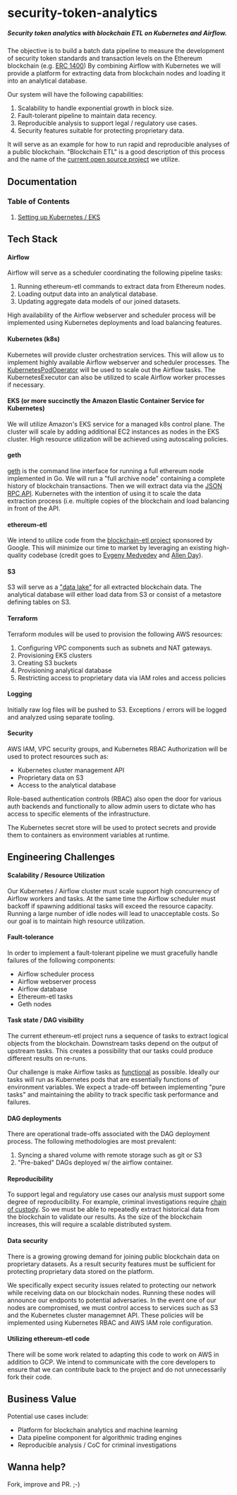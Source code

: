 
# security-token-analytics

##### Security token analytics with blockchain ETL on Kubernetes and Airflow.

The objective is to build a batch data pipeline to measure the development of 
security token standards and transaction levels on the Ethereum blockchain 
(e.g. [ERC 1400](https://github.com/ethereum/EIPs/issues/1411)) By combining 
Airflow with Kubernetes we will provide a platform for extracting data from 
blockchain nodes and loading it into an analytical database.  

Our system will have the following capabilities:

1. Scalability to handle exponential growth in block size.
2. Fault-tolerant pipeline to maintain data recency.
3. Reproducible analysis to support legal / regulatory use cases.
4. Security features suitable for protecting proprietary data.

It will serve as an example for how to run rapid and reproducible analyses of 
a public blockchain.  "Blockchain ETL" is a good description of this process 
and the name of the [current open source project](https://github.com/blockchain-etl) 
we utilize.  

## Documentation

### Table of Contents
1.  [Setting up Kubernetes / EKS](/k8s/README.md)


## Tech Stack

#### Airflow

Airflow will serve as a scheduler coordinating the following pipeline tasks:

1. Running ethereum-etl commands to extract data from Ethereum nodes.
2. Loading output data into an analytical database.
3. Updating aggregate data models of our joined datasets.

High availability of the Airflow webserver and scheduler process will be 
implemented using Kubernetes deployments and load balancing features.


#### Kubernetes (k8s)

Kubernetes will provide cluster orchestration services. This will allow us to 
implement highly available Airflow webserver and scheduler processes. The 
[KubernetesPodOperator](http://airflow.apache.org/_modules/airflow/contrib/operators/kubernetes_pod_operator.html) 
will be used to scale out the Airflow tasks.  The KubernetesExecutor can also 
be utilized to scale Airflow worker processes if necessary.


#### EKS (or more succinctly the Amazon Elastic Container Service for Kubernetes)

We will utilize Amazon's EKS service for a managed k8s control plane.  The 
cluster will scale by adding additional EC2 instances as nodes in the EKS cluster.
High resource utilization will be achieved using autoscaling policies.


#### geth

[geth](https://github.com/ethereum/go-ethereum/wiki/Geth) is the command line 
interface for running a full ethereum node implemented in Go.  We will run a 
"full archive node" containing a complete history of blockchain transactions. 
Then we will extract data via the [JSON RPC API](https://github.com/ethereum/wiki/wiki/JSON-RPC).  Kubernetes 
with the intention of using it to scale the data extraction process (i.e. multiple 
copies of the blockchain and load balancing in front of the API.


#### ethereum-etl

We intend to utilize code from the 
[blockchain-etl project](https://github.com/blockchain-etl) sponsored by 
Google.  This will minimize our time to market by leveraging an existing
high-quality codebase (credit goes to [Evgeny Medvedev](https://github.com/medvedev1088) 
and [Allen Day](https://github.com/allenday)).


#### S3
S3 will serve as a ["data lake"](https://aws.amazon.com/big-data/datalakes-and-analytics/what-is-a-data-lake/)
for all extracted blockchain data.  The analytical database will either load 
data from S3 or consist of a metastore defining tables on S3.


#### Terraform

Terraform modules will be used to provision the following AWS resources:

1.  Configuring VPC components such as subnets and NAT gateways.
2.  Provisioning EKS clusters
3.  Creating S3 buckets
4.  Provisioning analytical database
5.  Restricting access to proprietary data via IAM roles and access policies


#### Logging

Initially raw log files will be pushed to S3.  Exceptions / errors will be 
logged and analyzed using separate tooling.


#### Security

AWS IAM, VPC security groups, and Kubernetes RBAC Authorization will be used to 
protect resources such as:

* Kubernetes cluster management API 
* Proprietary data on S3
* Access to the analytical database

Role-based authentication controls (RBAC) also open the door for various auth 
backends and functionally to allow admin users to dictate who has access to 
specific elements of the infrastructure.

The Kubernetes secret store will be used to protect secrets and provide them to 
containers as environment variables at runtime.


## Engineering Challenges

#### Scalability / Resource Utilization

Our Kubernetes / Airflow cluster must scale support high concurrency of Airflow 
workers and tasks.  At the same time the Airflow scheduler must backoff if 
spawning additional tasks will exceed the resource capacity.  Running a large 
number of idle nodes will lead to unacceptable costs.  So our goal is to 
maintain high resource utilization.

#### Fault-tolerance

In order to implement a fault-tolerant pipeline we must gracefully handle 
failures of the following components:

* Airflow scheduler process
* Airflow webserver process
* Airflow database
* Ethereum-etl tasks
* Geth nodes

#### Task state / DAG visibility

The current ethereum-etl project runs a sequence of tasks to extract logical
objects from the blockchain. Downstream tasks depend on the output of upstream 
tasks.  This creates a possibility that our tasks could produce different
 results on re-runs.  
 
Our challenge is make Airflow tasks as 
[functional](https://medium.com/@maximebeauchemin/functional-data-engineering-a-modern-paradigm-for-batch-data-processing-2327ec32c42a)
as possible.  Ideally our tasks will run as Kubernetes pods that are 
essentially functions of environment variables. We expect a trade-off between 
implementing "pure tasks" and maintaining the ability to track specific task 
performance and failures.

#### DAG deployments

There are operational trade-offs associated with the DAG deployment process.
The following methodologies are most prevalent:

1. Syncing a shared volume with remote storage such as git or S3
2. "Pre-baked" DAGs deployed w/ the airflow container.

#### Reproducibility 

To support legal and regulatory use cases our analysis must support some degree
of reproducibility.  For example, criminal investigations require 
[chain of custody](https://en.wikipedia.org/wiki/Chain_of_custody).  So we must
be able to repeatedly extract historical data from the blockchain to validate our 
results.  As the size of the blockchain increases, this will require a scalable 
distributed system.

#### Data security

There is a growing growing demand for joining public blockchain data on 
proprietary datasets.  As a result security features must be sufficient 
for protecting proprietary data stored on the platform.  

We specifically expect security issues related to protecting our network 
while receiving data on our blockchain nodes.  Running these nodes will 
announce our endponts to potential adversaries.  In the event one of our
nodes are compromised, we must control access to services such as S3 and
the Kubernetes cluster managemnet API.  These policies will be implemented 
using Kubernetes RBAC and AWS IAM role configuration.


#### Utilizing ethereum-etl code
 
There will be some work related to adapting this code to work on AWS in 
addition to GCP.  We intend to communicate with the core developers to
ensure that we can contribute back to the project and do not unnecessarily
fork their code.  


## Business Value

Potential use cases include:
* Platform for blockchain analytics and machine learning
* Data pipeline component for algorithmic trading engines
* Reproducible analysis / CoC for criminal investigations

## Wanna help?

Fork, improve and PR. ;-)
